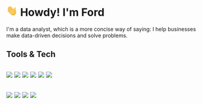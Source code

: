 #  <img src="https://raw.githubusercontent.com/ABSphreak/ABSphreak/master/gifs/Hi.gif" width="30px"> Howdy! I'm Ford

I'm a data analyst, which is a more concise way of saying: I help businesses make data-driven decisions and solve problems.

Tools & Tech
---
[![](https://img.shields.io/badge/R-75AADB?style=for-the-badge&logo=RStudio&logoColor=FFFFFF&logoWidth=14)]()
[![](https://img.shields.io/badge/Tidyverse-1A162D?style=for-the-badge&logo=Tidyverse&logoColor=FFFFFF&logoWidth=14)]()
[![](https://img.shields.io/badge/Python-3776AB?style=for-the-badge&logo=Python&logoColor=FFFFFF&logoWidth=14)]()
[![](https://img.shields.io/badge/pandas-150458?style=for-the-badge&logo=pandas&logoColor=FFFFFF&logoWidth=14)]()
[![](https://img.shields.io/badge/PostgreSQL-4169E1?style=for-the-badge&logo=PostgreSQL&logoColor=FFFFFF&logoWidth=14)]()
[![](https://img.shields.io/badge/Tableau-E97627?style=for-the-badge&logo=Tableau&logoColor=FFFFFF&logoWidth=14)]()
---
[![](https://img.shields.io/badge/Google%20Cloud-4285F4?style=for-the-badge&logo=Google%20Cloud&logoColor=FFFFFF&logoWidth=14)]()
[![](https://img.shields.io/badge/Google%20BigQuery-669DF6?style=for-the-badge&logo=Google%20BigQuery&logoColor=FFFFFF&logoWidth=14)]()
[![](https://img.shields.io/badge/Google%20Analytics-E37400?style=for-the-badge&logo=Google%20Analytics&logoColor=FFFFFF&logoWidth=14)]()
[![](https://img.shields.io/badge/Looker-4285F4?style=for-the-badge&logo=Looker&logoColor=FFFFFF&logoWidth=14)]()
---
